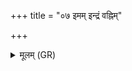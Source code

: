 +++
title = "०७ इमम् इन्द्रं वह्निम्"

+++
<details><summary>मूलम् (GR)</summary>

इमम् इन्द्रं वह्निं पप्रिम् अन्व् आरभध्वं  
स वो निविद्वान् विजहातु मृत्युम् ।  
तेनाप हत शरुम् आपतन्तं  
तेन रुद्रस्य परि पातास्ताम् ॥
</details>